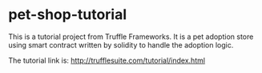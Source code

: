 # pet-shop-tutorial
This is a tutorial project from Truffle Frameworks. It is a pet adoption store using smart contract written by solidity to handle the adoption logic.  

The tutorial link is:
http://trufflesuite.com/tutorial/index.html